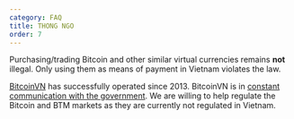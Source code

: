 ```yaml
---
category: FAQ
title: THONG NGO
order: 7
---
```


Purchasing/trading Bitcoin and other similar virtual currencies remains **not** illegal. Only using them as means of 
payment in Vietnam violates the law.

[BitcoinVN](https://bitcoinvn.io/en) has successfully operated since 2013. BitcoinVN is in 
[constant communication with the government](https://news.bitcoinvn.io/doi-thoai-ve-khung-phap-ly-lien-quan-ung-dung-cong-nghe-blockchain/?lang=vi). 
We are willing to help regulate the Bitcoin and BTM markets as they are currently not regulated in Vietnam.
